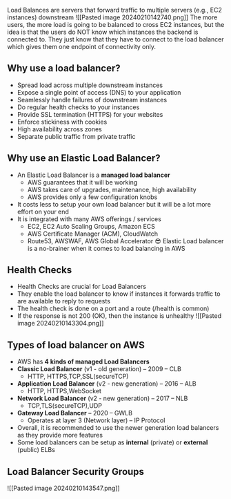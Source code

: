 Load Balances are servers that forward traffic to multiple servers (e.g., EC2 instances) downstream
![[Pasted image 20240210142740.png]]
The more users, the more load is going to be balanced to cross EC2 instances, but the idea is that the users do NOT know which instances the backend is connected to. They just know that they have to connect to the load balancer which gives them one endpoint of connectivity only.

## Why use a load balancer?
- Spread load across multiple downstream instances  
- Expose a single point of access (DNS) to your application
- Seamlessly handle failures of downstream instances  
- Do regular health checks to your instances  
- Provide SSL termination (HTTPS) for your websites  
- Enforce stickiness with cookies  
- High availability across zones  
- Separate public traffic from private traffic
## Why use an Elastic Load Balancer?
- An Elastic Load Balancer is a **managed load balancer**
	- AWS guarantees that it will be working  
	- AWS takes care of upgrades, maintenance, high availability
	- AWS provides only a few configuration knobs
- It costs less to setup your own load balancer but it will be a lot more effort on your end
- It is integrated with many AWS offerings / services
	- EC2, EC2 Auto Scaling Groups, Amazon ECS  
	- AWS Certificate Manager (ACM), CloudWatch  
	- Route53, AWSWAF, AWS Global Accelerator
😎 Elastic Load balancer is a no-brainer when it comes to load balancing in AWS

## Health Checks
- Health Checks are crucial for Load Balancers
- They enable the load balancer to know if instances it forwards traffic to are available to reply to requests
- The health check is done on a port and a route (/health is common)
- If the response is not 200 (OK), then the instance is unhealthy
![[Pasted image 20240210143304.png]]

## Types of load balancer on AWS
- AWS has **4 kinds of managed Load Balancers**
- **Classic Load Balancer** (v1 - old generation) – 2009 – CLB
	- HTTP, HTTPS,TCP,SSL(secureTCP)
- **Application Load Balancer** (v2 - new generation) – 2016 – ALB
	- HTTP, HTTPS,WebSocket
- **Network Load Balancer** (v2 - new generation) – 2017 – NLB
	- TCP,TLS(secureTCP),UDP
- **Gateway Load Balancer** – 2020 – GWLB
	- Operates at layer 3 (Network layer) – IP Protocol
- Overall, it is recommended to use the newer generation load balancers as they provide more features
- Some load balancers can be setup as **internal** (private) or **external** (public) ELBs

## Load Balancer Security Groups
![[Pasted image 20240210143547.png]]
